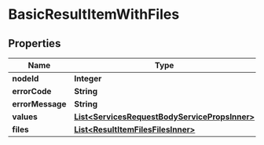 

# BasicResultItemWithFiles


## Properties

| Name | Type | Description | Notes |
|------------ | ------------- | ------------- | -------------|
|**nodeId** | **Integer** |  |  [optional] |
|**errorCode** | **String** |  |  [optional] |
|**errorMessage** | **String** |  |  [optional] |
|**values** | [**List&lt;ServicesRequestBodyServicePropsInner&gt;**](ServicesRequestBodyServicePropsInner.md) |  |  [optional] |
|**files** | [**List&lt;ResultItemFilesFilesInner&gt;**](ResultItemFilesFilesInner.md) |  |  [optional] |



